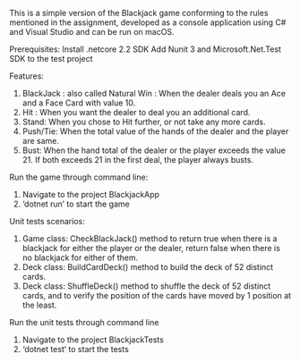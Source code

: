 This is a simple version of the Blackjack game conforming to the rules mentioned in the assignment, developed as a console application using C# and Visual Studio and can be run on macOS.

Prerequisites:
Install .netcore 2.2 SDK
Add Nunit 3 and Microsoft.Net.Test SDK to the test project

Features:

1. BlackJack : also called Natural Win : When the dealer deals you an Ace and a Face Card with value 10.
2. Hit : When you want the dealer to deal you an additional card.
3. Stand: When you chose to Hit further, or not take any more cards.
4. Push/Tie: When the total value of the hands of the dealer and the player are same.
5. Bust: When the hand total of the dealer or the player exceeds the value 21. If both exceeds 21 in the first deal, the player always busts.

Run the game through command line:

1. Navigate to the project BlackjackApp
2. ’dotnet run’ to start the game


Unit tests scenarios:

1. Game class: CheckBlackJack() method to return true when there is a blackjack for either the player or the dealer, return false when there is no blackjack for either of them.
2. Deck class: BuildCardDeck() method to build the deck of 52 distinct cards.
3. Deck class: ShuffleDeck() method to shuffle the deck of 52 distinct cards, and to verify the position of the cards have moved by 1 position at the least.

Run the unit tests through command line

1. Navigate to the project BlackjackTests
2. ‘dotnet test’ to start the tests




